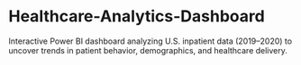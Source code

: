 # Healthcare-Analytics-Dashboard
Interactive Power BI dashboard analyzing U.S. inpatient data (2019–2020) to uncover trends in patient behavior, demographics, and healthcare delivery.
